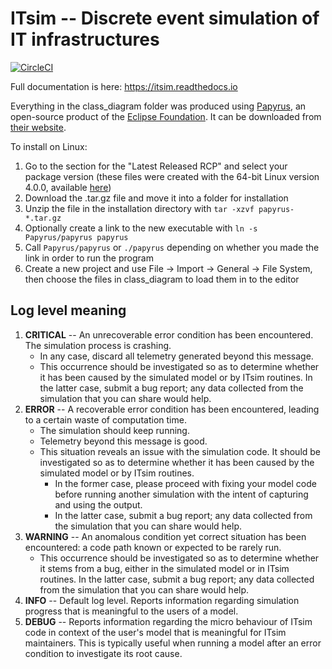 # ITsim -- Discrete event simulation of IT infrastructures

[![CircleCI](https://circleci.com/gh/ElementAI/itsim/tree/master.svg?style=svg)](https://circleci.com/gh/ElementAI/itsim/tree/master)

Full documentation is here: https://itsim.readthedocs.io

Everything in the class_diagram folder was produced using [Papyrus](https://www.eclipse.org/papyrus/), an open-source product of the [Eclipse Foundation](https://www.eclipse.org/). It can be downloaded from [their website](https://www.eclipse.org/papyrus/download.html).

To install on Linux:

1) Go to the section for the "Latest Released RCP" and select your package version (these files were created with the 64-bit Linux version 4.0.0, available [here](https://www.eclipse.org/downloads/download.php?file=/modeling/mdt/papyrus/rcp/photon/4.0.0/papyrus-photon-4.0.0-linux64.tar.gz))
2) Download the .tar.gz file and move it into a folder for installation
3) Unzip the file in the installation directory with `tar -xzvf papyrus-*.tar.gz`
4) Optionally create a link to the new executable with `ln -s Papyrus/papyrus papyrus`
5) Call `Papyrus/papyrus` or `./papyrus` depending on whether you made the link in order to run the program
6) Create a new project and use File -> Import -> General -> File System, then choose the files in class_diagram to load them in to the editor

## Log level meaning

1. **CRITICAL** -- An unrecoverable error condition has been encountered. The
   simulation process is crashing.
   - In any case, discard all telemetry generated beyond this message.
   - This occurrence should be investigated so as to determine whether it has
     been caused by the simulated model or by ITsim routines. In the latter
     case, submit a bug report; any data collected from the simulation that
     you can share would help.
1. **ERROR** -- A recoverable error condition has been encountered, leading to
   a certain waste of computation time.
   - The simulation should keep running.
   - Telemetry beyond this message is good.
   - This situation reveals an issue with the simulation code. It should be
     investigated so as to determine whether it has been caused by the
     simulated model or by ITsim routines.
     - In the former case, please proceed with fixing your model code before
       running another simulation with the intent of capturing and using the
       output.
     - In the latter case, submit a bug report; any data collected from the
       simulation that you can share would help.
1. **WARNING** -- An anomalous condition yet correct situation has been
   encountered: a code path known or expected to be rarely run.
   - This occurrence should be investigated so as to determine whether it
     stems from a bug, either in the simulated model or in ITsim routines. In
     the latter case, submit a bug report; any data collected from the
     simulation that you can share would help.
1. **INFO** -- Default log level. Reports information regarding simulation
   progress that is meaningful to the users of a model.
1. **DEBUG** -- Reports information regarding the micro behaviour of ITsim
   code in context of the user's model that is meaningful for ITsim
   maintainers. This is typically useful when running a model after an error
   condition to investigate its root cause.
